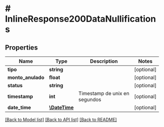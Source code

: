 # # InlineResponse200DataNullifications

## Properties

Name | Type | Description | Notes
------------ | ------------- | ------------- | -------------
**tipo** | **string** |  | [optional] 
**monto_anulado** | **float** |  | [optional] 
**status** | **string** |  | [optional] 
**timestamp** | **int** | Timestamp de unix en segundos | [optional] 
**date_time** | [**\DateTime**](\DateTime.md) |  | [optional] 

[[Back to Model list]](../../README.md#documentation-for-models) [[Back to API list]](../../README.md#documentation-for-api-endpoints) [[Back to README]](../../README.md)


